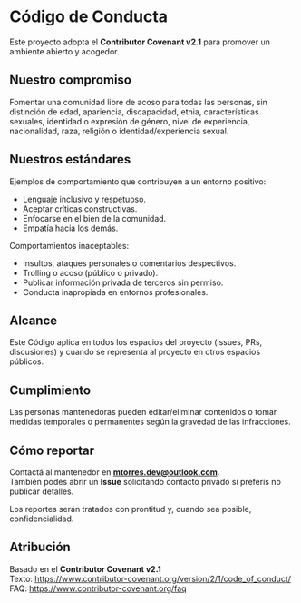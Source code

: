 # Código de Conducta

Este proyecto adopta el **Contributor Covenant v2.1** para promover un ambiente abierto y acogedor.

## Nuestro compromiso
Fomentar una comunidad libre de acoso para todas las personas, sin distinción de edad, apariencia, discapacidad, etnia,
características sexuales, identidad o expresión de género, nivel de experiencia, nacionalidad, raza, religión o identidad/experiencia sexual.

## Nuestros estándares
Ejemplos de comportamiento que contribuyen a un entorno positivo:
- Lenguaje inclusivo y respetuoso.
- Aceptar críticas constructivas.
- Enfocarse en el bien de la comunidad.
- Empatía hacia los demás.

Comportamientos inaceptables:
- Insultos, ataques personales o comentarios despectivos.
- Trolling o acoso (público o privado).
- Publicar información privada de terceros sin permiso.
- Conducta inapropiada en entornos profesionales.

## Alcance
Este Código aplica en todos los espacios del proyecto (issues, PRs, discusiones) y cuando se representa al proyecto en otros espacios públicos.

## Cumplimiento
Las personas mantenedoras pueden editar/eliminar contenidos o tomar medidas temporales o permanentes según la gravedad de las infracciones.

## Cómo reportar
Contactá al mantenedor en **mtorres.dev@outlook.com**.  
También podés abrir un **Issue** solicitando contacto privado si preferís no publicar detalles.

Los reportes serán tratados con prontitud y, cuando sea posible, confidencialidad.

## Atribución
Basado en el **Contributor Covenant v2.1**  
Texto: https://www.contributor-covenant.org/version/2/1/code_of_conduct/  
FAQ: https://www.contributor-covenant.org/faq
